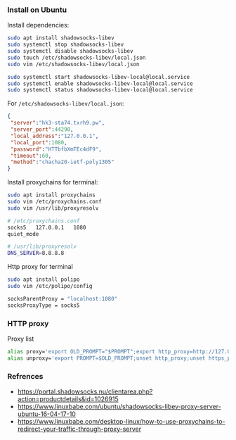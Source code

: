 ### Install on Ubuntu
Install dependencies:
```bash
sudo apt install shadowsocks-libev
sudo systemctl stop shadowsocks-libev
sudo systemctl disable shadowsocks-libev
sudo touch /etc/shadowsocks-libev/local.json
sudo vim /etc/shadowsocks-libev/local.json

sudo systemctl start shadowsocks-libev-local@local.service
sudo systemctl enable shadowsocks-libev-local@local.service
sudo systemctl status shadowsocks-libev-local@local.service
```

For `/etc/shadowsocks-libev/local.json`:
```json
{
 "server":"hk3-sta74.txrh9.pw",
 "server_port":44290,
 "local_address":"127.0.0.1",
 "local_port":1080,
 "password":"HTTbfbXmTEc4dF9",
 "timeout":60,
 "method":"chacha20-ietf-poly1305"
}
```

Install proxychains for terminal:
```bash
sudo apt install proxychains
sudo vim /etc/proxychains.conf
sudo vim /usr/lib/proxyresolv
```
```bash
# /etc/proxychains.conf
socks5   127.0.0.1   1080
quiet_mode
```

```bash
# /usr/lib/proxyresolv
DNS_SERVER=8.8.8.8
```

Http proxy for terminal
```bash
sudo apt install polipo
sudo vim /etc/polipo/config
```
```bash
socksParentProxy = "localhost:1080"
socksProxyType = socks5
```

### HTTP proxy
Proxy list
```bash
alias proxy='export OLD_PROMPT="$PROMPT";export http_proxy=http://127.0.0.1:1087;export https_proxy=http://127.0.0.1:1087;export PROMPT="[PROXY] $PROMPT"'
alias unproxy='export PROMPT=$OLD_PROMPT;unset http_proxy;unset https_proxy;unset OLD_PROMPT'
```

### Refrences
* https://portal.shadowsocks.nu/clientarea.php?action=productdetails&id=1026915
* https://www.linuxbabe.com/ubuntu/shadowsocks-libev-proxy-server-ubuntu-16-04-17-10
* https://www.linuxbabe.com/desktop-linux/how-to-use-proxychains-to-redirect-your-traffic-through-proxy-server
